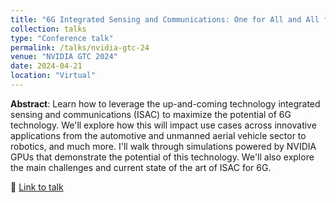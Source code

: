 ```yaml
---
title: "6G Integrated Sensing and Communications: One for All and All for One"
collection: talks
type: "Conference talk"
permalink: /talks/nvidia-gtc-24
venue: "NVIDIA GTC 2024"
date: 2024-04-21
location: "Virtual"
---
```


**Abstract**: Learn how to leverage the up-and-coming technology integrated sensing and communications (ISAC) to maximize the potential of 6G technology. We'll explore how this will impact use cases across innovative applications from the automotive and unmanned aerial vehicle sector to robotics, and much more. I'll walk through simulations powered by NVIDIA GPUs that demonstrate the potential of this technology. We'll also explore the main challenges and current state of the art of ISAC for 6G.

🔗 [Link to talk](search=&search.pnetworkingp=1699468466975001x7Y4&search.pnetworkingp=1699468466975002xuFW&search.pnetworkingp=1699468466976002xTsz&search.pnetworkingp=1699468466976003xZWJ&search.pnetworkingp=1699468466976005xPAM#/session/1695845141694001RjWI)
